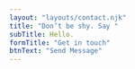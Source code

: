 ```yaml
---
layout: "layouts/contact.njk"
title: "Don’t be shy. Say "
subTitle: Hello.
formTitle: "Get in touch"
btnText: "Send Message"
---
```


